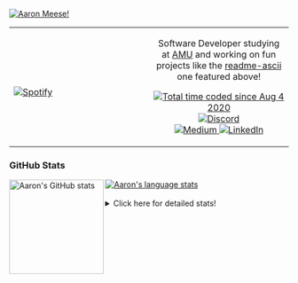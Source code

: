 [![Aaron Meese!](https://user-images.githubusercontent.com/17814535/88975338-a2aabf00-d27f-11ea-963f-8a19608716b4.png)](https://github.com/ajmeese7/readme-ascii "README ASCII")

<!-- Modified from project here: https://github.com/novatorem/novatorem -->
<table width="100%"> 
  <tr>
  <td width="50%">
      
&nbsp; <br> [![Spotify](https://ajmeese7.vercel.app/api/spotify)](https://open.spotify.com/user/ajmeese)

  </td>
  <td width="50%">
    <p align="center">
    Software Developer studying at <a href="https://www.amu.apus.edu/">AMU</a> and working on fun 
    projects like the <a href="https://github.com/ajmeese7/readme-ascii">readme-ascii</a> one featured above!
    </p>
    <p align="center">
      <a href="https://wakatime.com/@f726891d-3b02-46cd-9b60-e8c59f9e2b14">
        <img src="https://wakatime.com/badge/user/f726891d-3b02-46cd-9b60-e8c59f9e2b14.svg" alt="Total time coded since Aug 4 2020" title="WakaTime" />
      </a>
      <a href="http://link.aaronmeese.com/discord">
        <img src="https://img.shields.io/badge/discord-ajmeese7%234835-369?style=flat-square&logo=discord&logoColor=white&color=purple" alt="Discord" title="Discord">
      </a>
      <br />
      <a href="https://link.aaronmeese.com/medium">
        <img src="https://img.shields.io/badge/medium-ajmeese7-1DB954?style=flat-square&logo=medium&logoColor=white" alt="Medium" title="Medium">
      </a>
      <a href="https://link.aaronmeese.com/linkedin">
        <img src="https://img.shields.io/badge/linkedIn-aaronmeese-1DB954?style=flat-square&logo=linkedin&logoColor=white&color=blue" alt="LinkedIn" title="LinkedIn">
      </a>
    </p>
  </td>

</table>

[//]: <> (The `&nbsp;` is to have Aphelion take up more space)

### GitHub Stats ###

<a href="https://profile-summary-for-github.com/user/ajmeese7">
  <img align="left" height="170px" src="https://github-readme-stats.vercel.app/api?username=ajmeese7&show_icons=true&line_height=27&count_private=true" alt="Aaron's GitHub stats"/>
  <img src="https://github-readme-stats.vercel.app/api/top-langs/?username=ajmeese7&hide_langs_below=5&layout=compact" alt="Aaron's language stats"/>
</a>

<br />
<br />
<details>
<summary>Click here for detailed stats!</summary>

### :zap: Recent Activity
<!--START_SECTION:activity-->
1. 🎉 Merged PR [#12](https://github.com/ajmeese7/snapchat-share/pull/12) in [ajmeese7/snapchat-share](https://github.com/ajmeese7/snapchat-share)
2. 🎉 Merged PR [#15](https://github.com/ajmeese7/repbot/pull/15) in [ajmeese7/repbot](https://github.com/ajmeese7/repbot)
3. 🗣 Commented on [#572](https://github.com/replicate/cog/issues/572) in [replicate/cog](https://github.com/replicate/cog)
4. 🗣 Commented on [#41](https://github.com/BachiLi/diffvg/issues/41) in [BachiLi/diffvg](https://github.com/BachiLi/diffvg)
5. 🗣 Commented on [#35](https://github.com/BachiLi/diffvg/issues/35) in [BachiLi/diffvg](https://github.com/BachiLi/diffvg)
<!--END_SECTION:activity-->

### 🧐 Waka Stats
<!--START_SECTION:waka-->
![Code Time](http://img.shields.io/badge/Code%20Time-1%2C074%20hrs%2033%20mins-blue)

**🐱 My GitHub Data** 

> 🏆 847 Contributions in the Year 2022
 > 
> 📦 340.9 kB Used in GitHub's Storage 
 > 
> 💼 Opted to Hire
 > 
> 📜 79 Public Repositories 
 > 
> 🔑 29 Private Repositories  
 > 
**I'm an Early 🐤** 

```text
🌞 Morning    235 commits    █████░░░░░░░░░░░░░░░░░░░░   23.06% 
🌆 Daytime    375 commits    █████████░░░░░░░░░░░░░░░░   36.8% 
🌃 Evening    396 commits    █████████░░░░░░░░░░░░░░░░   38.86% 
🌙 Night      13 commits     ░░░░░░░░░░░░░░░░░░░░░░░░░   1.28%

```
📅 **I'm Most Productive on Sunday** 

```text
Monday       134 commits    ███░░░░░░░░░░░░░░░░░░░░░░   13.15% 
Tuesday      157 commits    ███░░░░░░░░░░░░░░░░░░░░░░   15.41% 
Wednesday    120 commits    ███░░░░░░░░░░░░░░░░░░░░░░   11.78% 
Thursday     150 commits    ███░░░░░░░░░░░░░░░░░░░░░░   14.72% 
Friday       108 commits    ██░░░░░░░░░░░░░░░░░░░░░░░   10.6% 
Saturday     160 commits    ████░░░░░░░░░░░░░░░░░░░░░   15.7% 
Sunday       190 commits    ████░░░░░░░░░░░░░░░░░░░░░   18.65%

```


📊 **This Week I Spent My Time On** 

```text
⌚︎ Time Zone: America/New_York

💬 Programming Languages: 
Bash                     7 hrs 28 mins       ███████████████░░░░░░░░░░   62.01% 
Other                    1 hr 58 mins        ████░░░░░░░░░░░░░░░░░░░░░   16.37% 
Python                   1 hr 3 mins         ██░░░░░░░░░░░░░░░░░░░░░░░   8.73% 
YAML                     51 mins             █░░░░░░░░░░░░░░░░░░░░░░░░   7.17% 
Markdown                 29 mins             █░░░░░░░░░░░░░░░░░░░░░░░░   4.07%

🐱‍💻 Projects: 
zork                     8 hrs 4 mins        ████████████████░░░░░░░░░   66.88% 
aaronmeese.com           1 hr 2 mins         ██░░░░░░░░░░░░░░░░░░░░░░░   8.67% 
stack_overflow           1 hr 1 min          ██░░░░░░░░░░░░░░░░░░░░░░░   8.47% 
modernreforms.org        54 mins             █░░░░░░░░░░░░░░░░░░░░░░░░   7.48% 
raspberrypi              46 mins             █░░░░░░░░░░░░░░░░░░░░░░░░   6.42%

```

**I Mostly Code in JavaScript** 

```text
JavaScript               32 repos            ████████████░░░░░░░░░░░░░   50.0% 
HTML                     9 repos             ███░░░░░░░░░░░░░░░░░░░░░░   14.06% 
Python                   5 repos             ██░░░░░░░░░░░░░░░░░░░░░░░   7.81% 
Java                     4 repos             █░░░░░░░░░░░░░░░░░░░░░░░░   6.25% 
CSS                      3 repos             █░░░░░░░░░░░░░░░░░░░░░░░░   4.69%

```



 Last Updated on 18/06/2022 00:05:46 UTC
<!--END_SECTION:waka-->
</details>
